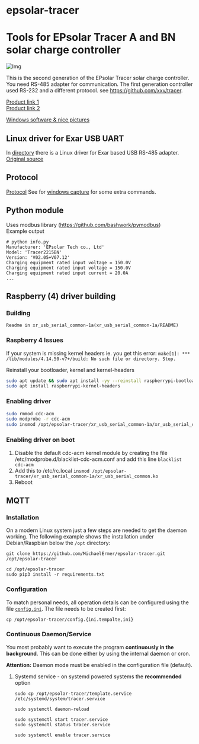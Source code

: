 # epsolar-tracer
Tools for EPsolar Tracer A and BN solar charge controller
===================================================
![Img](img/epsolar_tracer_bn.jpg)

This is the second generation of the EPsolar Tracer solar charge controller. 
You need RS-485 adapter for communication. The first generation controller 
used RS-232 and a different protocol. see https://github.com/xxv/tracer.

[Product link 1](http://www.epsolarpv.com/en/index.php/Product/pro_content/id/573/am_id/136)  
[Product link 2](http://www.epsolarpv.com/en/index.php/Product/index/id/653/am_id/134)  

[Windows software & nice pictures](http://gwl-power.tumblr.com/tagged/tracer)

Linux driver for Exar USB UART
------------------------------
In [directory](xr_usb_serial_common-1a) there is a Linux driver for Exar based USB RS-485 adapter.  
[Original source](https://www.exar.com/common/content/default.aspx?id=10296)

Protocol
--------
[Protocol](http://www.solar-elektro.cz/data/dokumenty/1733_modbus_protocol.pdf)
See for [windows capture](archive/epsolar.txt) for some extra commands.

Python module
-------------
Uses modbus library (https://github.com/bashwork/pymodbus)  
Example output
```
# python info.py 
Manufacturer: 'EPsolar Tech co., Ltd'
Model: 'Tracer2215BN'
Version: 'V02.05+V07.12'
Charging equipment rated input voltage = 150.0V
Charging equipment rated input voltage = 150.0V
Charging equipment rated input current = 20.0A
...
```

## Raspberry (4) driver building

### Building

    Readme in xr_usb_serial_common-1a(xr_usb_serial_common-1a/README)

### Raspberry 4 Issues

If your system is missing kernel headers ie. you get this error: `make[1]: *** /lib/modules/4.14.50-v7+/build: No such file or directory. Stop.`

Reinstall your bootloader, kernel and kernel-headers

```bash
sudo apt update && sudo apt install -yy --reinstall raspberrypi-bootloader raspberrypi-kernel
sudo apt install raspberrypi-kernel-headers
```

### Enabling driver

```bash
sudo rmmod cdc-acm
sudo modprobe -r cdc-acm
sudo insmod /opt/epsolar-tracer/xr_usb_serial_common-1a/xr_usb_serial_common.ko
```

### Enabling driver on boot

1. Disable the default cdc-acm kernel module by creating the file /etc/modprobe.d/blacklist-cdc-acm.conf and add this line `blacklist cdc-acm`
2. Add this to /etc/rc.local `insmod /opt/epsolar-tracer/xr_usb_serial_common-1a/xr_usb_serial_common.ko`
3. Reboot

## MQTT

### Installation

On a modern Linux system just a few steps are needed to get the daemon working.
The following example shows the installation under Debian/Raspbian below the `/opt` directory:

```shell
git clone https://github.com/MichaelErmer/epsolar-tracer.git /opt/epsolar-tracer

cd /opt/epsolar-tracer
sudo pip3 install -r requirements.txt
```

### Configuration

To match personal needs, all operation details can be configured using the file [`config.ini`](config.ini.template).
The file needs to be created first:

```shell
cp /opt/epsolar-tracer/config.{ini.tempalte,ini}
```

### Continuous Daemon/Service

You most probably want to execute the program **continuously in the background**.
This can be done either by using the internal daemon or cron.

**Attention:** Daemon mode must be enabled in the configuration file (default).

1. Systemd service - on systemd powered systems the **recommended** option

   ```shell
   sudo cp /opt/epsolar-tracer/template.service /etc/systemd/system/tracer.service

   sudo systemctl daemon-reload

   sudo systemctl start tracer.service
   sudo systemctl status tracer.service

   sudo systemctl enable tracer.service
   ```